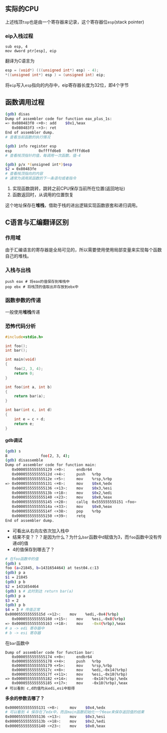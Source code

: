 ## 实际的CPU

上述栈顶`top`也是由一个寄存器来记录，这个寄存器位`esp`(stack pointer)

### eip入栈过程
```Assembly
sub esp, 4
mov dword ptr[esp], eip
```
翻译为C语言为
```c
esp = (void*) (((unsigned int*) esp) - 4);
*((unsigned int*) esp ) = (unsigned int) eip;
```
将`eip`写入`esp`指向的内存中，eip寄存器长度为32位，即4个字节

## 函数调用过程
```bash
(gdb) disas
Dump of assembler code for function eax_plus_1s:
=> 0x080483f0 <+0>: add    $0x1,%eax
   0x080483f3 <+3>: ret    
End of assembler dump.
# 查看当前函数的执行情况

(gdb) info register esp
esp            0xffffd6e8   0xffffd6e8
# 查看栈顶指针的值，每调用一次函数，值-4

(gdb) p/x *(unsigned int*)$esp
$2 = 0x80483fe
# 查看栈顶指向的内容
# 通常为调用其函数的下一条语句或者指令
```
1. 实现函数跳转，跳转之前CPU保存当前所在位置(返回地址)
2. 函数返回时，从调用的位置恢复

这个地址保存在**堆栈**，借助于栈的进出逻辑实现函数嵌套和递归调用。

## C语言与汇编翻译区别
### 作用域
   由于汇编语言的寄存器是全局可见的，所以需要使用使用局部变量来实现每个函数自己的堆栈。

### 入栈与出栈
```Assembly
push eax # 将eax的值保存到堆栈中
pop ebx # 将栈顶的值取出并存放到ebx中
```

### 函数参数的传递
一般使用**堆栈**传递

### 恐怖代码分析
```C
#include<stdio.h>

int foo();
int bar();

int main(void)
{
	foo(2, 3, 4);
	return 0;
}

int foo(int a, int b)
{
	return bar(a);
}

int bar(int c, int d)
{
	int e = c + d;
	return e;
}
```
#### gdb调试
```bash
(gdb) s
8               foo(2, 3, 4);
(gdb) disassemble
Dump of assembler code for function main:
   0x0000555555555129 <+0>:     endbr64 
   0x000055555555512d <+4>:     push   %rbp
   0x000055555555512e <+5>:     mov    %rsp,%rbp
=> 0x0000555555555131 <+8>:     mov    $0x4,%edx
   0x0000555555555136 <+13>:    mov    $0x3,%esi
   0x000055555555513b <+18>:    mov    $0x2,%edi
   0x0000555555555140 <+23>:    mov    $0x0,%eax
   0x0000555555555145 <+28>:    callq  0x555555555151 <foo>
   0x000055555555514a <+33>:    mov    $0x0,%eax
   0x000055555555514f <+38>:    pop    %rbp
   0x0000555555555150 <+39>:    retq   
End of assembler dump.
```
* 可看出从右向左依次加入栈中
* 结果不变？？？是因为什么？为什么`bar`函数中d赋值为3，而`foo`函数中没有传递d的值
* 4的值保存到哪去了？

```bash
# 在foo函数中的值
(gdb) s
foo (a=21845, b=1431654464) at test04.c:13
(gdb) p a
$1 = 21845
(gdb) p b
$2 = 1431654464
(gdb) s # 此时到达 return bar(a)  
(gdb) p a
$3 = 2
(gdb) p b
$4 = 3 # 传值正常
0x000055555555515d <+12>:    mov    %edi,-0x4(%rbp)
   0x0000555555555160 <+15>:    mov    %esi,-0x8(%rbp)
=> 0x0000555555555163 <+18>:    mov    -0x4(%rbp),%eax
# a -> edi 寄存器中
# b -> esi 寄存器
```
   在`bar`函数中
```
Dump of assembler code for function bar:
   0x0000555555555174 <+0>:     endbr64
   0x0000555555555178 <+4>:     push   %rbp
   0x0000555555555179 <+5>:     mov    %rsp,%rbp
   0x000055555555517c <+8>:     mov    %edi,-0x14(%rbp)
   0x000055555555517f <+11>:    mov    %esi,-0x18(%rbp)
=> 0x0000555555555182 <+14>:    mov    -0x14(%rbp),%edx
   0x0000555555555185 <+17>:    mov    -0x18(%rbp),%eax
# 可以看到 c,d的值均从edi,esi中取得
```

**多余的参数去哪了？**
```bash
0x0000555555555131 <+8>:     mov    $0x4,%edx
# 可以看到 4 保存在了edx中，而且main函数初始化一个0eax来保存返回值的结果
0x0000555555555136 <+13>:    mov    $0x3,%esi
0x000055555555513b <+18>:    mov    $0x2,%edi
0x0000555555555140 <+23>:    mov    $0x0,%eax
```
